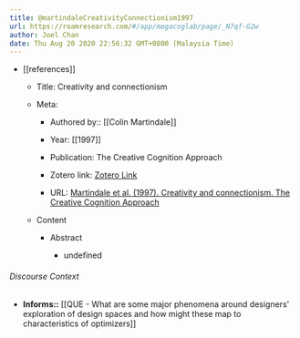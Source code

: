 ```yaml
---
title: @martindaleCreativityConnectionism1997
url: https://roamresearch.com/#/app/megacoglab/page/_N7qf-G2w
author: Joel Chan
date: Thu Aug 20 2020 22:56:32 GMT+0800 (Malaysia Time)
---
```


- [[references]]

    - Title: Creativity and connectionism

    - Meta:

        - Authored by:: [[Colin Martindale]]

        - Year: [[1997]]

        - Publication: The Creative Cognition Approach

        - Zotero link: [Zotero Link](zotero://select/items/7_GF2R5P8L)

        - URL: [Martindale et al. (1997). Creativity and connectionism. The Creative Cognition Approach](undefined)

    - Content

        - Abstract

            - undefined

###### Discourse Context

- **Informs::** [[QUE - What are some major phenomena around designers' exploration of design spaces and how might these map to characteristics of optimizers]]
